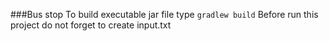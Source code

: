 ###Bus stop
To build executable jar file type 
`gradlew build`
Before run this project do not forget to create input.txt 
